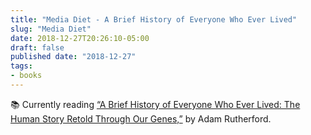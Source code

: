 ```yaml
---
title: "Media Diet - A Brief History of Everyone Who Ever Lived"
slug: "Media Diet"
date: 2018-12-27T20:26:10-05:00
draft: false
published date: "2018-12-27"
tags:
- books
---
```


📚 Currently reading [“A Brief History of Everyone Who Ever Lived: The Human Story Retold Through Our Genes,”][1] by Adam Rutherford.

[1]: https://www.amazon.com/Brief-History-Everyone-Ever-Lived/dp/1780229070/ref=sr_1_2?crid=2I5KZC4VGX0Z1&dchild=1&keywords=a+brief+history+of+everyone+who+ever+lived&qid=1588542606&sprefix=a+brief+history+of+every%2Caps%2C310&sr=8-2
